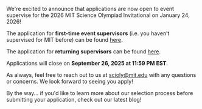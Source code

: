 We're excited to announce that applications are now open to event supervise for the 2026 MIT Science Olympiad Invitational on January 24, 2026!

The application for **first-time event supervisors** (i.e. you haven’t supervised for MIT before) can be found [here](https://forms.gle/NcFr6c53xVGrL4jK9).  

The application for **returning supervisors** can be found [here](https://forms.gle/ULkLSLSwCnktczXY9). 

Applications will close on **September 26, 2025 at 11:59 PM EST**.  

As always, feel free to reach out to us at [scioly@mit.edu](mailto:scioly@mit.edu) with any questions or concerns. We look forward to seeing you apply!

By the way... if you'd like to learn more about our selection process before submitting your application, check out our latest blog!
